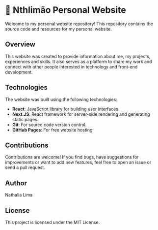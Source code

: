 # 🍋 Nthlimão Personal Website

Welcome to my personal website repository! This repository contains the source code and resources for my personal website.

## Overview

This website was created to provide information about me, my projects, experiences and skills. It also serves as a platform to share my work and connect with other people interested in technology and front-end development.

## Technologies

The website was built using the following technologies:

- **React**: JavaScript library for building user interfaces.
- **Next.JS**: React framework for server-side rendering and generating static pages.
- **Git**: For source code version control.
- **GitHub Pages**: For free website hosting

## Contributions

Contributions are welcome! If you find bugs, have suggestions for improvements or want to add new features, feel free to open an issue or send a pull request.

## Author
Nathalia Lima

## License
This project is licensed under the MIT License.

